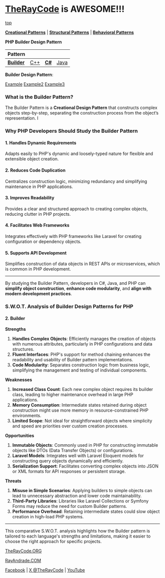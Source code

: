 # [TheRayCode](../../../README.md) is AWESOME!!!

[top](../README.md)

**[Creational Patterns](../README.md)** | **[Structural Patterns](../../Structural/README.md)** | **[Behavioral Patterns](../../Behavioral/README.md)**

**PHP Builder Design Pattern**

|Pattern|   |   |   |
|---|---|---|---|
| [**Builder**](../Builder/README.md) | [C++](../../../CPP/Creational/Builder/README.md) | [**C#**](../../../Csharp/Creational/Builder/README.md) | [Java](../../../Java/Creational/Builder/README.md) |

**Builder Design Pattern**:

[Example](Example/README.md) [Example2](Example2/README.md) [Example3](Example3/README.md)


### **What is the Builder Pattern?**
The Builder Pattern is a **Creational Design Pattern** that constructs complex objects step-by-step, separating the construction process from the object’s representation. I

### **Why PHP Developers Should Study the Builder Pattern**

#### **1. Handles Dynamic Requirements**
Adapts easily to PHP's dynamic and loosely-typed nature for flexible and extensible object creation.

#### **2. Reduces Code Duplication**
Centralizes construction logic, minimizing redundancy and simplifying maintenance in PHP applications.

#### **3. Improves Readability**
Provides a clear and structured approach to creating complex objects, reducing clutter in PHP projects.

#### **4. Facilitates Web Frameworks**
Integrates effectively with PHP frameworks like Laravel for creating configuration or dependency objects.

#### **5. Supports API Development**
Simplifies construction of data objects in REST APIs or microservices, which is common in PHP development.

---

By studying the Builder Pattern, developers in C#, Java, and PHP can **simplify object construction**, **enhance code modularity**, and **align with modern development practices**.

### **S.W.O.T. Analysis of Builder Design Patterns for PHP**

#### **2. Builder**
**Strengths**  
1. **Handles Complex Objects**: Efficiently manages the creation of objects with numerous attributes, particularly in PHP configurations and data structures.  
2. **Fluent Interfaces**: PHP's support for method chaining enhances the readability and usability of Builder pattern implementations.  
3. **Code Modularity**: Separates construction logic from business logic, simplifying the management and testing of individual components.

**Weaknesses**  
1. **Increased Class Count**: Each new complex object requires its builder class, leading to higher maintenance overhead in large PHP applications.  
2. **Memory Consumption**: Intermediate states retained during object construction might use more memory in resource-constrained PHP environments.  
3. **Limited Scope**: Not ideal for straightforward objects where simplicity and speed are priorities over custom creation processes.

**Opportunities**  
1. **Immutable Objects**: Commonly used in PHP for constructing immutable objects like DTOs (Data Transfer Objects) or configurations.  
2. **Laravel Models**: Integrates well with Laravel Eloquent models for constructing query objects dynamically and efficiently.  
3. **Serialization Support**: Facilitates converting complex objects into JSON or XML formats for API responses or persistent storage.

**Threats**  
1. **Misuse in Simple Scenarios**: Applying builders to simple objects can lead to unnecessary abstraction and lower code maintainability.  
2. **Third-Party Libraries**: Libraries like Laravel Collections or Symfony Forms may reduce the need for custom Builder patterns.  
3. **Performance Overhead**: Retaining intermediate states could slow object creation in high-load PHP systems.

---

This comparative S.W.O.T. analysis highlights how the Builder pattern is tailored to each language's strengths and limitations, making it easier to choose the right approach for specific projects.

[TheRayCode.ORG](https://www.TheRayCode.org)

[RayAndrade.COM](https://www.RayAndrade.com)

[Facebook](https://www.facebook.com/TheRayCode/) | [X @TheRayCode](https://www.x.com/TheRayCode/) | [YouTube](https://www.youtube.com/TheRayCode/)

